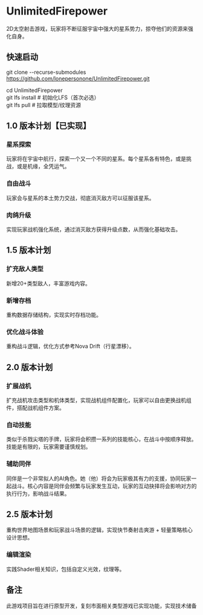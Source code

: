# UnlimitedFirepower
2D太空射击游戏，玩家将不断征服宇宙中强大的星系势力，掠夺他们的资源来强化自身。

## 快速启动 

git clone --recurse-submodules https://github.com/lonepersonone/UnlimitedFirepower.git  

cd UnlimitedFirepower  
git lfs install    # 初始化LFS（首次必选）  
git lfs pull       # 拉取模型/纹理资源  

## 1.0 版本计划【已实现】

### 星系探索
玩家将在宇宙中航行，探索一个又一个不同的星系。每个星系各有特色，或是挑战，或是机缘，全凭运气。

### 自由战斗
玩家会与星系的本土势力交战，彻底消灭敌方可以征服该星系。

### 肉鸽升级
实现玩家战机强化系统，通过消灭敌方获得升级点数，从而强化基础攻击。

## 1.5 版本计划

### 扩充敌人类型
新增20+类型敌人，丰富游戏内容。

### 新增存档
重构数据存储结构，实现实时存档功能。

### 优化战斗体验
重构战斗逻辑，优化方式参考Nova Drift（行星漂移）。

## 2.0 版本计划

### 扩展战机
扩充战机攻击类型和机体类型，实现战机组件配置化，玩家可以自由更换战机组件，搭配战机组件方案。

### 自动技能
类似于杀戮尖塔的手牌，玩家将会积攒一系列的技能核心，在战斗中按顺序释放。技能是有限的，玩家需要谨慎规划。

### 辅助同伴
同伴是一个非常拟人的AI角色。她（他）将会为玩家极其有力的支援，协同玩家一起战斗。核心内容是同伴会频繁与玩家发生互动，玩家的互动抉择将会影响对方的执行行为，影响战斗结果。

## 2.5 版本计划
重构世界地图场景和玩家战斗场景的逻辑，实现快节奏射击爽游 + 轻量策略核心设计思想。

### 编辑渲染
实践Shader相关知识，包括自定义光效，纹理等。

## 备注
此游戏项目旨在进行原型开发，复刻市面相关类型游戏已实现功能，实现技术储备
